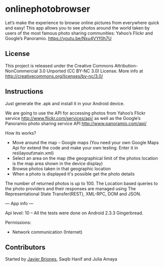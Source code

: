 # onlinephotobrowser
Let’s make the experience to browse online pictures from everywhere quick and easy!
This app allows you to see photos around the world taken by users of the most famous photo sharing communities: Yahoo’s Flickr and Google’s Panoramio. https://youtu.be/Nxu4VYf0h7U

## License

This project is released under the Creative Commons Attribution-NonCommercial 3.0 Unported (CC BY-NC 3.0) License.
More info at http://creativecommons.org/licenses/by-nc/3.0/

## Instructions

Just generate the .apk and install it in your Android device.

We are going to use the API for accessing photos from Yahoo’s Flickr service http://www.flickr.com/services/api/
as well as the Google’s Panoramio photo sharing service API http://www.panoramio.com/api/

How its works?

- Move around the map – Google maps (You need your own Google Maps Api for extend the code and make your own testing. Enter it in res\layout\main.xml)
- Select an area on the map (the geographical limit of the photos location is the map area shown in the device display)
- Browse photos taken in that geographic location
- When a photo is displayed it's possible get the photo details


The number of returned photos is up to 100.
The Location based queries to the photo providers and their responses are managed using The Representational State Transfer(REST), XML-RPC, DOM and JSON.

— App info —

Api level: 10 – All the tests were done on Android 2.3.3 Gingerbread.

Permissions:
- Network communication (Internet)

## Contributors
Started by [Javier Briones](https://github.com/jvbriones), Saqib Hanif and Julia Amaya

